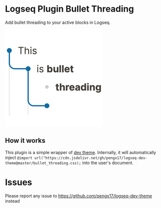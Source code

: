 # Logseq Plugin Bullet Threading

Add bullet threading to your active blocks in Logseq.

![](./logo.png)

## How it works

This plugin is a simple wrapper of [dev theme](https://github.com/pengx17/logseq-dev-theme).
Internally, it will automatically inject `@import url("https://cdn.jsdelivr.net/gh/pengx17/logseq-dev-theme@master/bullet_threading.css);` into the user's document.

# Issues

Please report any issue to https://github.com/pengx17/logseq-dev-theme instead

